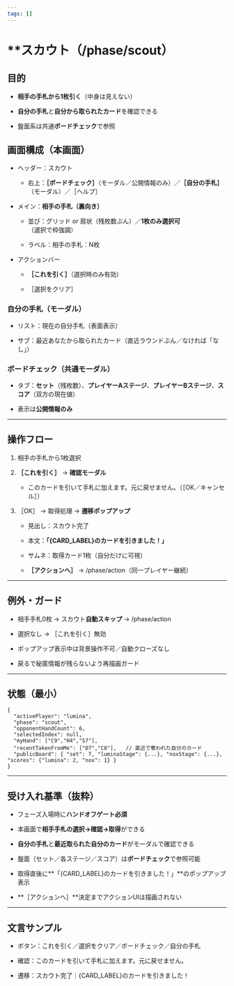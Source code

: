 ```yaml
---
tags: []
---
```

# **スカウト（/phase/scout）

## **目的**

- **相手の手札から1枚引く**（中身は見えない）
    
- **自分の手札**と**自分から取られたカード**を確認できる
    
- 盤面系は共通**ボードチェック**で参照
    
## **画面構成（本画面）**

- ヘッダー：スカウト
    
    - 右上：**［ボードチェック］**（モーダル／公開情報のみ）／**［自分の手札］**（モーダル）／［ヘルプ］
        
    
- メイン：**相手の手札（裏向き）**
    
    - 並び：グリッド or 扇状（残枚数ぶん）／**1枚のみ選択可**（選択で枠強調）
        
    - ラベル：相手の手札：N枚
        
    
- アクションバー
    
    - **［これを引く］**（選択時のみ有効）
        
    - ［選択をクリア］
        
    

  

### **自分の手札（モーダル）**

- リスト：現在の自分手札（表面表示）
    
- サブ：最近あなたから取られたカード（直近ラウンドぶん／なければ「なし」）
    

  

### **ボードチェック（共通モーダル）**

- タブ：**セット**（残枚数）、**プレイヤーAステージ**、**プレイヤーBステージ**、**スコア**（双方の現在値）
    
- 表示は**公開情報のみ**
    

---

## **操作フロー**

1. 相手の手札から1枚選択
    
2. **［これを引く］** → **確認モーダル**
    
    - このカードを引いて手札に加えます。元に戻せません。（［OK／キャンセル］）
        
    
3. ［OK］ → 取得処理 → **遷移ポップアップ**
    
    - 見出し：スカウト完了
        
    - 本文：**「{CARD_LABEL}のカードを引きました！」**
        
    - サムネ：取得カード1枚（自分だけに可視）
        
    - **［アクションへ］** → /phase/action（同一プレイヤー継続）
        
    

---

## **例外・ガード**

- 相手手札0枚 → スカウト**自動スキップ** → /phase/action
    
- 選択なし → ［これを引く］無効
    
- ポップアップ表示中は背景操作不可／自動クローズなし
    
- 戻るで秘匿情報が残らないよう再描画ガード
    

---

## **状態（最小）**

```
{
  "activePlayer": "lumina",
  "phase": "scout",
  "opponentHandCount": 6,
  "selectedIndex": null,
  "myHand": ["C9","H4","S7"],
  "recentTakenFromMe": ["D7","C8"],   // 直近で奪われた自分のカード
  "publicBoard": { "set": 7, "luminaStage": {...}, "noxStage": {...}, "scores": {"lumina": 2, "nox": 1} }
}
```

---

## **受け入れ基準（抜粋）**

- フェーズ入場時に**ハンドオフゲート必須**
    
- 本画面で**相手手札の選択→確認→取得**ができる
    
- **自分の手札**と**最近取られた自分のカード**がモーダルで確認できる
    
- 盤面（セット／各ステージ／スコア）は**ボードチェック**で参照可能
    
- 取得直後に**「{CARD_LABEL}のカードを引きました！」**のポップアップ表示
    
- **［アクションへ］**決定までアクションUIは描画されない
    

---

## **文言サンプル**

- ボタン：これを引く／選択をクリア／ボードチェック／自分の手札
    
- 確認：このカードを引いて手札に加えます。元に戻せません。
    
- 遷移：スカウト完了｜{CARD_LABEL}のカードを引きました！
